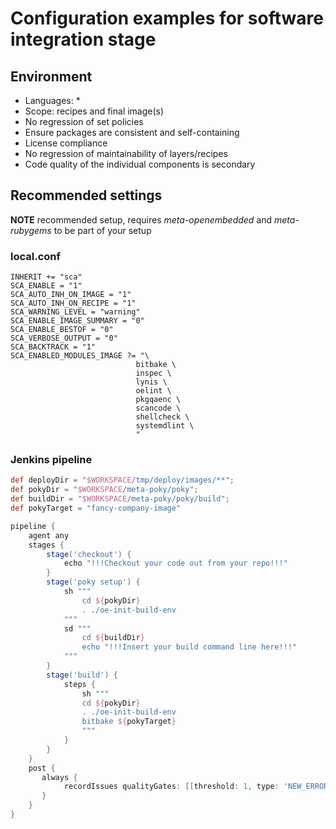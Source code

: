 # Configuration examples for software integration stage

## Environment

* Languages: *
* Scope: recipes and final image(s)
* No regression of set policies
* Ensure packages are consistent and self-containing
* License compliance
* No regression of maintainability of layers/recipes
* Code quality of the individual components is secondary

## Recommended settings

**NOTE** recommended setup, requires *meta-openembedded* and *meta-rubygems* to be part of your setup

### local.conf

```bitbake
INHERIT += "sca"
SCA_ENABLE = "1"
SCA_AUTO_INH_ON_IMAGE = "1"
SCA_AUTO_INH_ON_RECIPE = "1"
SCA_WARNING_LEVEL = "warning"
SCA_ENABLE_IMAGE_SUMMARY = "0"
SCA_ENABLE_BESTOF = "0"
SCA_VERBOSE_OUTPUT = "0"
SCA_BACKTRACK = "1"
SCA_ENABLED_MODULES_IMAGE ?= "\
                            bitbake \
                            inspec \
                            lynis \
                            oelint \
                            pkgqaenc \
                            scancode \
                            shellcheck \
                            systemdlint \
                            "
```

### Jenkins pipeline

```groovy
def deployDir = "$WORKSPACE/tmp/deploy/images/**";
def pokyDir = "$WORKSPACE/meta-poky/poky";
def buildDir = "$WORKSPACE/meta-poky/poky/build";
def pokyTarget = "fancy-company-image"

pipeline {
    agent any
    stages {
        stage('checkout') {
            echo "!!!Checkout your code out from your repo!!!"
        }
        stage('poky setup') {
            sh """
                cd ${pokyDir}
                . ./oe-init-build-env
            """
            sd """
                cd ${buildDir}
                echo "!!!Insert your build command line here!!!"
            """
        }
        stage('build') {
            steps {
                sh """
                cd ${pokyDir}
                . ./oe-init-build-env
                bitbake ${pokyTarget}
                """
            }
        }
    }
    post {
       always {
            recordIssues qualityGates: [[threshold: 1, type: 'NEW_ERROR', unstable: false]], tools: [checkStyle(pattern: '$deployDir/sca/*/checkstyle/*.xml')]
       }
    }
}
```
